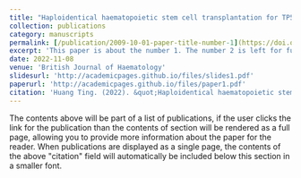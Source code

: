 ```yaml
---
title: "Haploidentical haematopoietic stem cell transplantation for TP53-mutated acute myeloid leukaemia"
collection: publications
category: manuscripts
permalink: [/publication/2009-10-01-paper-title-number-1](https://doi.org/10.1111/bjh.18538)
excerpt: 'This paper is about the number 1. The number 2 is left for future work.'
date: 2022-11-08
venue: 'British Journal of Haematology'
slidesurl: 'http://academicpages.github.io/files/slides1.pdf'
paperurl: 'http://academicpages.github.io/files/paper1.pdf'
citation: 'Huang Ting. (2022). &quot;Haploidentical haematopoietic stem cell transplantation for TP53-mutated acute myeloid leukaemia.&quot; <i>British Journal of Haematology</i>. 1(1).'
---
```


The contents above will be part of a list of publications, if the user clicks the link for the publication than the contents of section will be rendered as a full page, allowing you to provide more information about the paper for the reader. When publications are displayed as a single page, the contents of the above "citation" field will automatically be included below this section in a smaller font.
